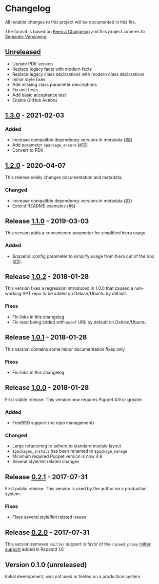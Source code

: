 # Changelog
All notable changes to this project will be documented in this file.

The format is based on [Keep a Changelog](http://keepachangelog.com/en/1.0.0/)
and this project adheres to [Semantic Versioning](http://semver.org/spec/v2.0.0.html).

## [Unreleased]

- Update PDK version
- Replace legacy facts with modern facts
- Replace legacy class declarations with modern class declarations
- minor style fixes
- Add missing class parameter descriptions
- Fix unit tests
- Add basic acceptance test
- Enable GitHub Actions

## [1.3.0] - 2021-02-03
### Added
- Increase compatible dependency versions in metadata ([#8])
- Add parameter `$package_ensure` ([#10])
- Convert to PDK

## [1.2.0] - 2020-04-07
This release solely changes documentation and metadata.

### Changed
- Increase compatible dependency versions in metadata ([#7])
- Extend README examples ([#5])

## Release [1.1.0] - 2019-03-03
This version adds a convenience parameter for simplified hiera usage.

### Added
- $rspamd::config parameter to simplify usage from hiera out of the box ([#2]).

## Release [1.0.2] - 2018-01-28
This version fixes a regression introduced in 1.0.0 that caused a non-working
APT repo to be added on Debian/Ubuntu by default.

### Fixes
- Fix links in this changelog
- Fix repo being added with `undef` URL by default on Debian/Ubuntu.

## Release [1.0.1] - 2018-01-28
This version contains some minor documentation fixes only

### Fixes
- Fix links in this changelog

## Release [1.0.0] - 2018-01-28
First stable release. This version now requires Puppet 4.9 or greater.

### Added
- FreeBSD support (no repo management)

### Changed
- Large refactoring to adhere to standard module layout
- `$packages_install` has been renamed to `$package_manage`
- Minimum required Puppet version is now 4.9
- Several style/lint related changes

## Release [0.2.1] - 2017-07-31
First public release. This version is used by the author on a production system.

### Fixes
- Fixes several style/lint related issues

## Release [0.2.0] - 2017-07-31
This version removes `rmilter` support in favor of the `rspamd_proxy` [milter support](https://rspamd.com/doc/workers/rspamd_proxy.html) added in Rspamd 1.6

## Version 0.1.0 (unreleased)
Initial development, was not used or tested on a production system

[Unreleased]: https://github.com/markt-de/puppet-rspamd/compare/v1.3.0...HEAD
[1.3.0]: https://github.com/markt-de/puppet-rspamd/compare/v1.2.0...v1.3.0
[1.2.0]: https://github.com/markt-de/puppet-rspamd/compare/v1.1.0...v1.2.0
[1.1.0]: https://github.com/markt-de/puppet-rspamd/compare/v1.0.2...v1.1.0
[1.0.2]: https://github.com/markt-de/puppet-rspamd/compare/v1.0.1...v1.0.2
[1.0.1]: https://github.com/markt-de/puppet-rspamd/compare/v1.0.0...v1.0.1
[1.0.0]: https://github.com/markt-de/puppet-rspamd/compare/v0.2.1...v1.0.0
[0.2.1]: https://github.com/markt-de/puppet-rspamd/compare/v0.2.0...v0.2.1
[0.2.0]: https://github.com/markt-de/puppet-rspamd/compare/1980687...v0.2.0
[#10]: https://github.com/markt-de/puppet-rspamd/pull/10
[#8]: https://github.com/markt-de/puppet-rspamd/pull/8
[#7]: https://github.com/markt-de/puppet-rspamd/pull/7
[#5]: https://github.com/markt-de/puppet-rspamd/issues/5
[#2]: https://github.com/markt-de/puppet-rspamd/pull/2
